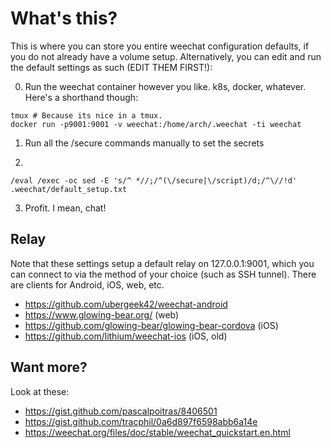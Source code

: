 # What's this?

This is where you can store you entire weechat configuration defaults, if you do not already have a volume setup.
Alternatively, you can edit and run the default settings as such (EDIT THEM FIRST!):

0) Run the weechat container however you like. k8s, docker, whatever. Here's a shorthand though:
```
tmux # Because its nice in a tmux.
docker run -p9001:9001 -v weechat:/home/arch/.weechat -ti weechat
```

1) Run all the /secure commands manually to set the secrets

2)
```
/eval /exec -oc sed -E 's/^ *//;/^(\/secure|\/script)/d;/^\//!d' .weechat/default_setup.txt
```

3) Profit. I mean, chat!

## Relay

Note that these settings setup a default relay on 127.0.0.1:9001, which you can connect to via the method of your choice
(such as SSH tunnel). There are clients for Android, iOS, web, etc.

- https://github.com/ubergeek42/weechat-android
- https://www.glowing-bear.org/ (web)
- https://github.com/glowing-bear/glowing-bear-cordova (iOS)
- https://github.com/lithium/weechat-ios (iOS, old)


## Want more?

Look at these:

- https://gist.github.com/pascalpoitras/8406501
- https://gist.github.com/tracphil/0a6d897f6598abb6a14e
- https://weechat.org/files/doc/stable/weechat_quickstart.en.html
